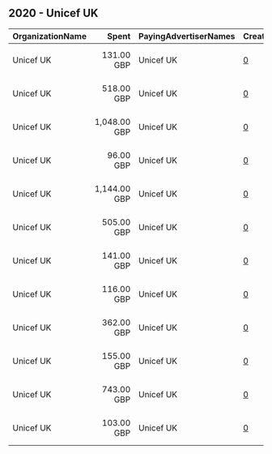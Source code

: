 ## 2020 - Unicef UK 
|OrganizationName|Spent|PayingAdvertiserNames|CreativeUrls|Impressions|Genders|AgeBrackets|CountryCodes|BillingAddresses|CandidateBallotInformation|
|:---|---:|:---|:---|---:|:---|:---|:---|:---|:---|
|Unicef UK|131.00 GBP|Unicef UK|[0](https://www.snap.com/political-ads/asset/6de09e0f0bf3967fc95a1cb1d14de651a7a8d692dd704ce2cbd04132bd5df546?mediaType=mp4)|82,186||18+|united kingdom|"1 Westfield Avenue,London,E20 1HZ,GB"||
|Unicef UK|518.00 GBP|Unicef UK|[0](https://www.snap.com/political-ads/asset/70baeec876dd0449136e331c3cb061487e8843ecac79030f0e9a46bf62cfe33f?mediaType=mp4)|343,969||18+|united kingdom|"1 Westfield Avenue,London,E20 1HZ,GB"||
|Unicef UK|1,048.00 GBP|Unicef UK|[0](https://www.snap.com/political-ads/asset/49c402b768c5efb322a8be86f19316c55eee791602836677e2ebdcea15947f5a?mediaType=mp4)|765,671||18+|united kingdom|"1 Westfield Avenue,London,E20 1HZ,GB"||
|Unicef UK|96.00 GBP|Unicef UK|[0](https://www.snap.com/political-ads/asset/83b62056606fee6d1d4f027d4994ec1ad469328b51aadcc8fac3133b321e86b3?mediaType=mp4)|82,107||18+|united kingdom|"1 Westfield Avenue,London,E20 1HZ,GB"||
|Unicef UK|1,144.00 GBP|Unicef UK|[0](https://www.snap.com/political-ads/asset/86f79057b7d300b12c5af11fc86610bf9c2f277c5cdf5545fb9bb6d314df3bab?mediaType=mp4)|681,778||18+|united kingdom|"1 Westfield Avenue,London,E20 1HZ,GB"||
|Unicef UK|505.00 GBP|Unicef UK|[0](https://www.snap.com/political-ads/asset/a3aa78a0e66bbd10df805ad6ddd85107a4cae17f93fbb81fa6a542d274763460?mediaType=mp4)|347,342||18+|united kingdom|"1 Westfield Avenue,London,E20 1HZ,GB"||
|Unicef UK|141.00 GBP|Unicef UK|[0](https://www.snap.com/political-ads/asset/45110ee6c78717ae6a81bb8dc666e8e2fe65d0c9c5e7db01490de8ce057b0acb?mediaType=mp4)|89,186||18+|united kingdom|"1 Westfield Avenue,London,E20 1HZ,GB"||
|Unicef UK|116.00 GBP|Unicef UK|[0](https://www.snap.com/political-ads/asset/a2473306f7d8a288ac5a3d546f3e1cae29b337b3a246d75fe40b07135fcda560?mediaType=mp4)|76,588||18+|united kingdom|"1 Westfield Avenue,London,E20 1HZ,GB"||
|Unicef UK|362.00 GBP|Unicef UK|[0](https://www.snap.com/political-ads/asset/c796f354c13618ef991fd16c4c6a8d0a5dd5eb644f68a37abd95c8395ad42e42?mediaType=mp4)|244,974||18+|united kingdom|"1 Westfield Avenue,London,E20 1HZ,GB"||
|Unicef UK|155.00 GBP|Unicef UK|[0](https://www.snap.com/political-ads/asset/77431a2c7ff502e71d01f26ae6e923a0b96d0d9a8dcc3149960c3b206c4f24e0?mediaType=mp4)|103,425||18+|united kingdom|"1 Westfield Avenue,London,E20 1HZ,GB"||
|Unicef UK|743.00 GBP|Unicef UK|[0](https://www.snap.com/political-ads/asset/152788bb0f769d1d1d87810269b24d0b75a31b18f68120b7df3b8979d53a8144?mediaType=mp4)|556,516||18+|united kingdom|"1 Westfield Avenue,London,E20 1HZ,GB"||
|Unicef UK|103.00 GBP|Unicef UK|[0](https://www.snap.com/political-ads/asset/1004875bcacb135604afa973fd955c80c63426611658f5e4a9a2ca6504cc03dc?mediaType=mp4)|51,173||18+|united kingdom|"1 Westfield Avenue,London,E20 1HZ,GB"||
